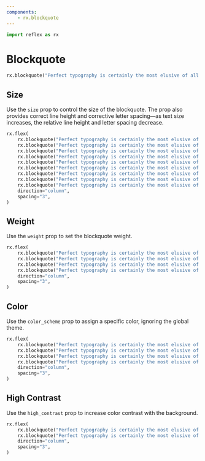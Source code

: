 ```yaml
---
components:
    - rx.blockquote
---
```


```python exec
import reflex as rx
```

# Blockquote

```python demo
rx.blockquote("Perfect typography is certainly the most elusive of all arts.")
```

## Size

Use the `size` prop to control the size of the blockquote. The prop also provides correct line height and corrective letter spacing—as text size increases, the relative line height and letter spacing decrease.

```python demo
rx.flex(
    rx.blockquote("Perfect typography is certainly the most elusive of all arts.", size="1"),
    rx.blockquote("Perfect typography is certainly the most elusive of all arts.", size="2"),
    rx.blockquote("Perfect typography is certainly the most elusive of all arts.", size="3"),
    rx.blockquote("Perfect typography is certainly the most elusive of all arts.", size="4"),
    rx.blockquote("Perfect typography is certainly the most elusive of all arts.", size="5"),
    rx.blockquote("Perfect typography is certainly the most elusive of all arts.", size="6"),
    rx.blockquote("Perfect typography is certainly the most elusive of all arts.", size="7"),
    rx.blockquote("Perfect typography is certainly the most elusive of all arts.", size="8"),
    rx.blockquote("Perfect typography is certainly the most elusive of all arts.", size="9"),
    direction="column",
    spacing="3",
)
```

## Weight

Use the `weight` prop to set the blockquote weight.

```python demo
rx.flex(
    rx.blockquote("Perfect typography is certainly the most elusive of all arts.", weight="light"),
    rx.blockquote("Perfect typography is certainly the most elusive of all arts.", weight="regular"),
    rx.blockquote("Perfect typography is certainly the most elusive of all arts.", weight="medium"),
    rx.blockquote("Perfect typography is certainly the most elusive of all arts.", weight="bold"),
    direction="column",
    spacing="3",
)
```

## Color

Use the `color_scheme` prop to assign a specific color, ignoring the global theme.

```python demo
rx.flex(
    rx.blockquote("Perfect typography is certainly the most elusive of all arts.", color_scheme="indigo"),
    rx.blockquote("Perfect typography is certainly the most elusive of all arts.", color_scheme="cyan"),
    rx.blockquote("Perfect typography is certainly the most elusive of all arts.", color_scheme="crimson"),
    rx.blockquote("Perfect typography is certainly the most elusive of all arts.", color_scheme="orange"),
    direction="column",
    spacing="3",
)
```

## High Contrast

Use the `high_contrast` prop to increase color contrast with the background.

```python demo
rx.flex(
    rx.blockquote("Perfect typography is certainly the most elusive of all arts."),
    rx.blockquote("Perfect typography is certainly the most elusive of all arts.", high_contrast=True),
    direction="column",
    spacing="3",
)
```
